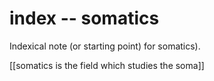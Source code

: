 # index -- somatics

Indexical note (or starting point) for somatics).

[[somatics is the field which studies the soma]]

